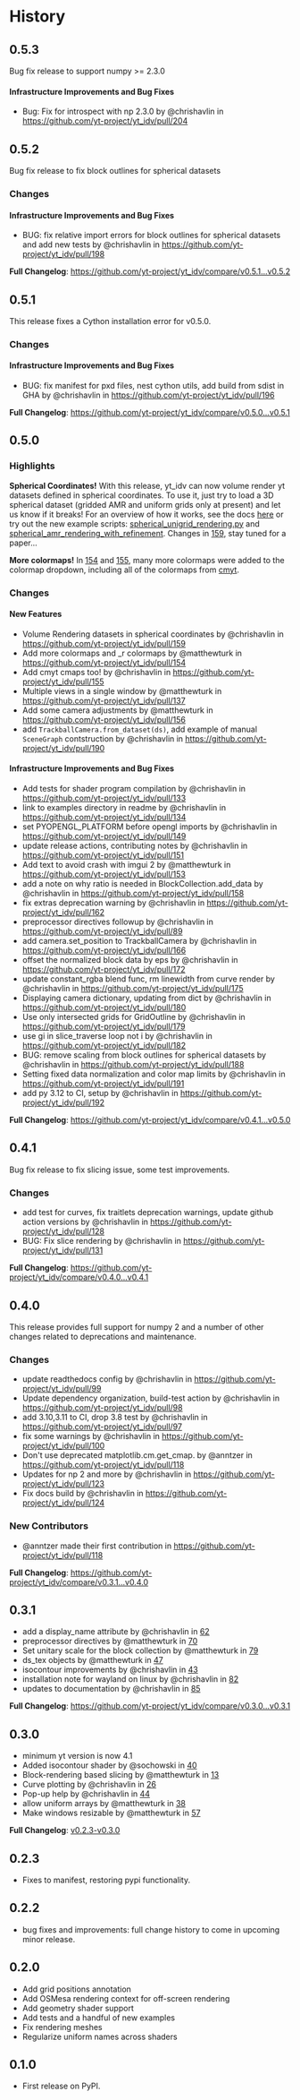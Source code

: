 # History

## 0.5.3

Bug fix release to support numpy >= 2.3.0

#### Infrastructure Improvements and Bug Fixes

* Bug: Fix for introspect with np 2.3.0 by @chrishavlin in https://github.com/yt-project/yt_idv/pull/204

## 0.5.2

Bug fix release to fix block outlines for spherical datasets

### Changes

#### Infrastructure Improvements and Bug Fixes

* BUG: fix relative import errors for block outlines for spherical datasets and add new tests by @chrishavlin in https://github.com/yt-project/yt_idv/pull/198


**Full Changelog**: https://github.com/yt-project/yt_idv/compare/v0.5.1...v0.5.2

## 0.5.1

This release fixes a Cython installation error for v0.5.0.

### Changes

#### Infrastructure Improvements and Bug Fixes
* BUG: fix manifest for pxd files, nest cython utils, add build from sdist in GHA by @chrishavlin in https://github.com/yt-project/yt_idv/pull/196


**Full Changelog**: https://github.com/yt-project/yt_idv/compare/v0.5.0...v0.5.1

## 0.5.0

### Highlights

**Spherical Coordinates!** With this release, yt_idv can now volume render yt datasets defined in spherical coordinates. To use it, just try to load a 3D spherical dataset (gridded AMR and uniform grids only at present) and let us know if it breaks! For an overview of how it works, see the docs [here](https://yt-idv.readthedocs.io/en/latest/coordinate_systems.html) or try out the new example scripts: [spherical_unigrid_rendering.py](https://github.com/yt-project/yt_idv/blob/main/examples/spherical_unigrid_rendering.py) and [spherical_amr_rendering_with_refinement](https://github.com/yt-project/yt_idv/blob/main/examples/spherical_amr_rendering_with_refinement.py). Changes in [159](https://github.com/yt-project/yt_idv/pull/159), stay tuned for a paper...

**More colormaps!** In [154](https://github.com/yt-project/yt_idv/pull/154) and [155](https://github.com/yt-project/yt_idv/pull/155), many more colormaps were added to the colormap dropdown, including all of the colormaps from [cmyt](https://github.com/yt-project/cmyt/).

### Changes

#### New Features
* Volume Rendering datasets in spherical coordinates by @chrishavlin in https://github.com/yt-project/yt_idv/pull/159
* Add more colormaps and _r colormaps by @matthewturk in https://github.com/yt-project/yt_idv/pull/154
* Add cmyt cmaps too!  by @chrishavlin in https://github.com/yt-project/yt_idv/pull/155
* Multiple views in a single window by @matthewturk in https://github.com/yt-project/yt_idv/pull/137
* Add some camera adjustments by @matthewturk in https://github.com/yt-project/yt_idv/pull/156
* add `TrackballCamera.from_dataset(ds)`, add example of manual `SceneGraph` contstruction by @chrishavlin in https://github.com/yt-project/yt_idv/pull/190

#### Infrastructure Improvements and Bug Fixes
* Add tests for shader program compilation by @chrishavlin in https://github.com/yt-project/yt_idv/pull/133
* link to examples directory in readme by @chrishavlin in https://github.com/yt-project/yt_idv/pull/134
* set PYOPENGL_PLATFORM before opengl imports by @chrishavlin in https://github.com/yt-project/yt_idv/pull/149
* update release actions, contributing notes by @chrishavlin in https://github.com/yt-project/yt_idv/pull/151
* Add text to avoid crash with imgui 2 by @matthewturk in https://github.com/yt-project/yt_idv/pull/153
* add a note on why ratio is needed in BlockCollection.add_data by @chrishavlin in https://github.com/yt-project/yt_idv/pull/158
* fix extras deprecation warning by @chrishavlin in https://github.com/yt-project/yt_idv/pull/162
* preprocessor directives followup  by @chrishavlin in https://github.com/yt-project/yt_idv/pull/89
* add camera.set_position to TrackballCamera by @chrishavlin in https://github.com/yt-project/yt_idv/pull/166
* offset the normalized block data by eps by @chrishavlin in https://github.com/yt-project/yt_idv/pull/172
* update constant_rgba blend func, rm linewidth from curve render by @chrishavlin in https://github.com/yt-project/yt_idv/pull/175
* Displaying camera dictionary, updating from dict by @chrishavlin in https://github.com/yt-project/yt_idv/pull/180
* Use only intersected grids for GridOutline by @chrishavlin in https://github.com/yt-project/yt_idv/pull/179
* use gi in slice_traverse loop not i by @chrishavlin in https://github.com/yt-project/yt_idv/pull/182
* BUG: remove scaling from block outlines for spherical datasets by @chrishavlin in https://github.com/yt-project/yt_idv/pull/188
* Setting fixed data normalization and color map limits by @chrishavlin in https://github.com/yt-project/yt_idv/pull/191
* add py 3.12 to CI, setup by @chrishavlin in https://github.com/yt-project/yt_idv/pull/192


**Full Changelog**: https://github.com/yt-project/yt_idv/compare/v0.4.1...v0.5.0

## 0.4.1

Bug fix release to fix slicing issue, some test improvements.

### Changes
* add test for curves, fix traitlets deprecation warnings, update github action versions by @chrishavlin in https://github.com/yt-project/yt_idv/pull/128
* BUG: Fix slice rendering by @chrishavlin in https://github.com/yt-project/yt_idv/pull/131

**Full Changelog**: https://github.com/yt-project/yt_idv/compare/v0.4.0...v0.4.1

## 0.4.0
This release provides full support for numpy 2 and a number of other changes related to deprecations and maintenance.

### Changes

* update readthedocs config by @chrishavlin in https://github.com/yt-project/yt_idv/pull/99
* Update dependency organization, build-test action by @chrishavlin in https://github.com/yt-project/yt_idv/pull/98
* add 3.10,3.11 to CI, drop 3.8 test by @chrishavlin in https://github.com/yt-project/yt_idv/pull/97
* fix some warnings by @chrishavlin in https://github.com/yt-project/yt_idv/pull/100
* Don't use deprecated matplotlib.cm.get_cmap. by @anntzer in https://github.com/yt-project/yt_idv/pull/118
* Updates for np 2 and more by @chrishavlin in https://github.com/yt-project/yt_idv/pull/123
* Fix docs build by @chrishavlin in https://github.com/yt-project/yt_idv/pull/124

### New Contributors
* @anntzer made their first contribution in https://github.com/yt-project/yt_idv/pull/118

**Full Changelog**: https://github.com/yt-project/yt_idv/compare/v0.3.1...v0.4.0

## 0.3.1

* add a display_name attribute by @chrishavlin in [62](https://github.com/yt-project/yt_idv/pull/62)
* preprocessor directives by @matthewturk in [70](https://github.com/yt-project/yt_idv/pull/70)
* Set unitary scale for the block collection by @matthewturk in [79](https://github.com/yt-project/yt_idv/pull/79)
* ds_tex objects by @matthewturk in [47](https://github.com/yt-project/yt_idv/pull/47)
* isocontour improvements by @chrishavlin in [43](https://github.com/yt-project/yt_idv/pull/43)
* installation note for wayland on linux by @chrishavlin in [82](https://github.com/yt-project/yt_idv/pull/82)
* updates to documentation by @chrishavlin in [85](https://github.com/yt-project/yt_idv/pull/85)

**Full Changelog**: https://github.com/yt-project/yt_idv/compare/v0.3.0...v0.3.1

## 0.3.0

* minimum yt version is now 4.1
* Added isocontour shader by @sochowski in [40](https://github.com/yt-project/yt_idv/pull/40)
* Block-rendering based slicing by @matthewturk in [13](https://github.com/yt-project/yt_idv/pull/13)
* Curve plotting by @chrishavlin in [26](https://github.com/yt-project/yt_idv/pull/26)
* Pop-up help by @chrishavlin in [44](https://github.com/yt-project/yt_idv/pull/44)
* allow uniform arrays by @matthewturk in [38](https://github.com/yt-project/yt_idv/pull/38)
* Make windows resizable by @matthewturk in [57](https://github.com/yt-project/yt_idv/pull/57)

**Full Changelog**: [v0.2.3-v0.3.0](https://github.com/yt-project/yt_idv/compare/v0.2.3...v0.3.0)

## 0.2.3
* Fixes to manifest, restoring pypi functionality.

## 0.2.2
* bug fixes and improvements: full change history to come in upcoming minor release.

## 0.2.0

* Add grid positions annotation
* Add OSMesa rendering context for off-screen rendering
* Add geometry shader support
* Add tests and a handful of new examples
* Fix rendering meshes
* Regularize uniform names across shaders

## 0.1.0

* First release on PyPI.
